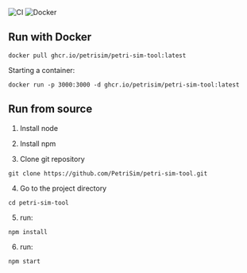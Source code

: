 ![CI](https://github.com/PetriSim/petri-sim-tool/actions/workflows/main.yml/badge.svg)
![Docker](https://github.com/PetriSim/petri-sim-tool/actions/workflows/docker-image.yml/badge.svg)

## Run with Docker

```console
docker pull ghcr.io/petrisim/petri-sim-tool:latest
```

Starting a container:

```console
docker run -p 3000:3000 -d ghcr.io/petrisim/petri-sim-tool:latest
```

## Run from source

1. Install node

2. Install npm 

3. Clone git repository

```console
git clone https://github.com/PetriSim/petri-sim-tool.git
```

4. Go to the project directory

```console
cd petri-sim-tool 
```

5. run: 

```console
npm install
```

6. run:
```console
npm start
```

